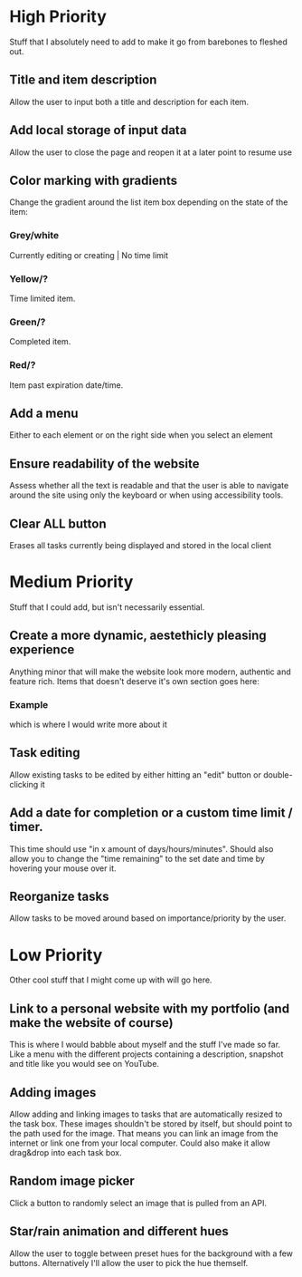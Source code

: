 # **High Priority**
Stuff that I absolutely need to add to make it go from barebones to fleshed out. 
## Title and item description
Allow the user to input both a title and description for each item.
## Add local storage of input data
Allow the user to close the page and reopen it at a later point to resume use
## Color marking with gradients
Change the gradient around the list item box depending on the state of the item:
### Grey/white
Currently editing or creating | No time limit
### Yellow/?
Time limited item.
### Green/?
Completed item.
### Red/?
Item past expiration date/time.
## Add a menu
Either to each element or on the right side when you select an element
## Ensure readability of the website
Assess whether all the text is readable and that the user is able to navigate around the site using only the keyboard or when using accessibility tools.
## Clear ALL button
Erases all tasks currently being displayed and stored in the local client

# **Medium Priority**
Stuff that I could add, but isn't necessarily essential.
## Create a more dynamic, aestethicly pleasing experience
Anything minor that will make the website look more modern, authentic and feature rich. Items that doesn't deserve it's own section goes here:
### Example
which is where I would write more about it
## Task editing
Allow existing tasks to be edited by either hitting an "edit" button or double-clicking it
## Add a date for completion or a custom time limit / timer. 
This time should use "in x amount of days/hours/minutes".
Should also allow you to change the "time remaining" to the set date and time by hovering your mouse over it.
## Reorganize tasks
Allow tasks to be moved around based on importance/priority by the user.

# **Low Priority**
Other cool stuff that I might come up with will go here.
## Link to a personal website with my portfolio (and make the website of course)
This is where I would babble about myself and the stuff I've made so far. Like a menu with the different projects containing a description, snapshot and title like you would see on YouTube.
## Adding images 
Allow adding and linking images to tasks that are automatically resized to the task box. These images shouldn't be stored by itself, but should point to the path used for the image. That means you can link an image from the internet or link one from your local computer.
Could also make it allow drag&drop into each task box.
## Random image picker
Click a button to randomly select an image that is pulled from an API.
## Star/rain animation and different hues
Allow the user to toggle between preset hues for the background with a few buttons. Alternatively I'll allow the user to pick the hue themself.


